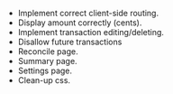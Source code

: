 - Implement correct client-side routing.
- Display amount correctly (cents).
- Implement transaction editing/deleting.
- Disallow future transactions
- Reconcile page.
- Summary page.
- Settings page.
- Clean-up css.
